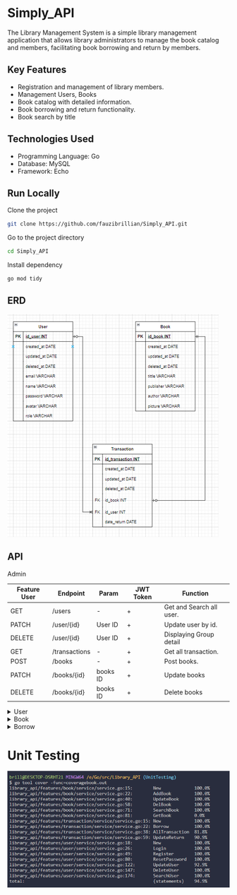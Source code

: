# Simply_API


The Library Management System is a simple library management application that allows library administrators to manage the book catalog and members, facilitating book borrowing and return by members.

## Key Features

- Registration and management of library members.
- Management Users, Books
- Book catalog with detailed information.
- Book borrowing and return functionality.
- Book search by title

## Technologies Used

- Programming Language: Go
- Database: MySQL
- Framework: Echo

## Run Locally

Clone the project

```bash
git clone https://github.com/fauzibrillian/Simply_API.git
```

Go to the project directory

```bash
cd Simply_API
```

Install dependency

```bash
go mod tidy
```

## ERD
![alt text](image.png)

## API

<summary>Admin</summary> 
<div>
  
| Feature User | Endpoint | Param | JWT Token | Function |
| --- | --- | --- | --- | --- |
| GET | /users | - | + | Get and Search all user. |
| PATCH | /user/{id} | User ID | + | Update user by id. |
| DELETE | /user/{id} | User ID | + | Displaying Group detail 
| GET | /transactions | - | + | Get all transaction. |
| POST | /books  | - | + | Post books. |
| PATCH | /books/{id} | books ID | + | Update books |
| DELETE | /books/{id} | books ID | + | Delete books |


</details>

<div>
      <details>
<summary>User</summary>
  
  <!---
  | Command | Description |
| --- | --- |
  --->
 
<div>
  
| Feature Groups | Endpoint | Param | JWT Token | Function |
| --- | --- | --- | --- | --- |
| POST | /login  | - | - | Login. |
| POST | /register | - | - | Register. |
| PATCH | /user/{id} | User ID | + | Update user by id. |
| PATCH | /resetpassword/{id} | User ID | + | Reset Password user by id. |
| DELETE | /user/{id} | User ID | + | Displaying Group detail by id. |

</details>

<div>
      <details>
<summary>Book</summary>
  
  <!---
  | Command | Description |
| --- | --- |
  --->
 
<div>
  
| Feature Chats | Endpoint | Param | JWT Token | Function |
| --- | --- | --- | --- | --- |
| GET | /books/{id}  | book ID | - | Get book. |
| GET | /books  | Name book | - | Get and Search All book. |


</details>

<div>
      <details>
<summary>Borrow</summary>
  
  <!---
  | Command | Description |
| --- | --- |
  --->
  
Several commands make use of Locations features, as shown below.
 
<div>
  
| Feature Locations | Endpoint | Param | JWT Token | Function |
| --- | --- | --- | --- | --- |
| POST | /transactions  | - | + | Checkout borrow books. |
| PATCH | /transactions/{id}  | transaction id | + | Return date. |


</details>


# Unit Testing
![alt text](image-1.png)
